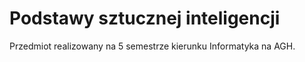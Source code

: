 # Podstawy sztucznej inteligencji

Przedmiot realizowany na 5 semestrze kierunku Informatyka na AGH.
